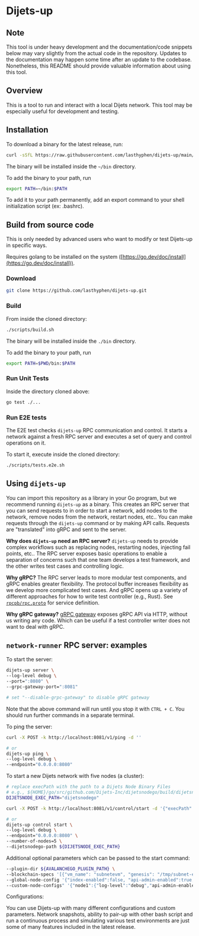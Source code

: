 # Dijets-up

## Note

This tool is under heavy development and the documentation/code snippets below may vary slightly from the actual code in the repository. Updates to the documentation may happen some time after an update to the codebase. Nonetheless, this README should provide valuable information about using this tool.

## Overview

This is a tool to run and interact with a local Dijets network.
This tool may be especially useful for development and testing.

## Installation

To download a binary for the latest release, run:

```sh
curl -sSfL https://raw.githubusercontent.com/lasthyphen/dijets-up/main/scripts/install.sh | sh -s
```

The binary will be installed inside the `~/bin` directory.

To add the binary to your path, run

```sh
export PATH=~/bin:$PATH
```

To add it to your path permanently, add an export command to your shell initialization script (ex: .bashrc).

## Build from source code

This is only needed by advanced users who want to modify or test Dijets-up in specific ways.

Requires golang to be installed on the system ([https://go.dev/doc/install](https://go.dev/doc/install)).

### Download

```sh
git clone https://github.com/lasthyphen/dijets-up.git
```

### Build

From inside the cloned directory:

```sh
./scripts/build.sh
```

The binary will be installed inside the `./bin` directory.

To add the binary to your path, run

```sh
export PATH=$PWD/bin:$PATH
```

### Run Unit Tests

Inside the directory cloned above:

```sh
go test ./...
```

### Run E2E tests

The E2E test checks `dijets-up` RPC communication and control. It starts a network against a fresh RPC
server and executes a set of query and control operations on it.

To start it, execute inside the cloned directory:

```sh
./scripts/tests.e2e.sh
```

## Using `dijets-up`

You can import this repository as a library in your Go program, but we recommend running `dijets-up` as a binary. This creates an RPC server that you can send requests to in order to start a network, add nodes to the network, remove nodes from the network, restart nodes, etc.. You can make requests through the `dijets-up` command or by making API calls. Requests are "translated" into gRPC and sent to the server.

**Why does `dijets-up` need an RPC server?** `dijets-up` needs to provide complex workflows such as replacing nodes, restarting nodes, injecting fail points, etc.. The RPC server exposes basic operations to enable a separation of concerns such that one team develops a test framework, and the other writes test cases and controlling logic.

**Why gRPC?** The RPC server leads to more modular test components, and gRPC enables greater flexibility. The protocol buffer increases flexibility as we develop more complicated test cases. And gRPC opens up a variety of different approaches for how to write test controller (e.g., Rust). See [`rpcpb/rpc.proto`](./rpcpb/rpc.proto) for service definition.

**Why gRPC gateway?** [gRPC gateway](https://grpc-ecosystem.github.io/grpc-gateway/) exposes gRPC API via HTTP, without us writing any code. Which can be useful if a test controller writer does not want to deal with gRPC.

## `network-runner` RPC server: examples

To start the server:

```bash
dijets-up server \
--log-level debug \
--port=":8080" \
--grpc-gateway-port=":8081"

# set "--disable-grpc-gateway" to disable gRPC gateway
```

Note that the above command will run until you stop it with `CTRL + C`. You should run further commands in a separate terminal.

To ping the server:

```bash
curl -X POST -k http://localhost:8081/v1/ping -d ''

# or
dijets-up ping \
--log-level debug \
--endpoint="0.0.0.0:8080"
```

To start a new Dijets network with five nodes (a cluster):

```bash
# replace execPath with the path to a Dijets Node Binary Files
# e.g., ${HOME}/go/src/github.com/Dijets-Inc/dijetsnodego/build/dijetsnodego
DIJETSNODE_EXEC_PATH="dijetsnodego"

curl -X POST -k http://localhost:8081/v1/control/start -d '{"execPath":"'${DIJETSNODE_EXEC_PATH}'","numNodes":5,"logLevel":"DEBUG"}'

# or
dijets-up control start \
--log-level debug \
--endpoint="0.0.0.0:8080" \
--number-of-nodes=5 \
--dijetsnodego-path ${DIJETSNODE_EXEC_PATH}
```

Additional optional parameters which can be passed to the start command:

```bash
--plugin-dir ${AVALANCHEGO_PLUGIN_PATH} \
--blockchain-specs '[{"vm_name": "subnetevm", "genesis": "/tmp/subnet-evm.genesis.json"}]'
--global-node-config '{"index-enabled":false, "api-admin-enabled":true,"network-peer-list-gossip-frequency":"300ms"}'
--custom-node-configs" '{"node1":{"log-level":"debug","api-admin-enabled":false},"node2":{...},...}'
```

Configurations:

You can use Dijets-up with many different configurations and custom parameters. Network snapshots, ability to pair-up with other bash script and run a continuous process and simulating various test environments are just some of many features included in the latest release.